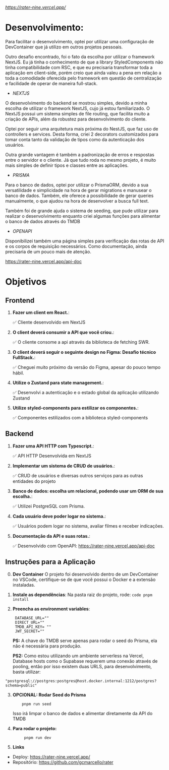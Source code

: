 *https://rater-nine.vercel.app/*

# Desenvolvimento:

Para facilitar o desenvolvimento, optei por utilizar uma configuração de DevContainer que já utilizo em outros projetos pessoais.

Outro desafio encontrado, foi o fato da escolha por utilizar o framework NextJS. Eu já tinha o conhecimento de que a library StyledComponents não tinha compatibilidade com RSC, e que eu precisaria transformar toda a aplicação em client-side, porém creio que ainda valeu a pena em relação a toda a comodidade oferecida pelo framework em questão de centralização e facilidade de operar de maneira full-stack.

- _NEXTJS_

O desenvolvimento do backend se mostrou simples, devido a minha escolha de utilizar o framework NextJS, cujo já estou familiarizado. O NextJS possui um sistema simples de file routing, que facilita muito a criação de APIs, além da robustez para desenvolvimento do cliente.

Optei por seguir uma arquitetura mais próxima do NestJS, que faz uso de controllers e services. Desta forma, criei 2 decorators customizados para tomar conta tanto da validação de tipos como da autenticação dos usuários.

Outra grande vantagem é também a padronização de erros e respostas entre o servidor e o cliente. Já que tudo roda no mesmo projeto, é muito mais simples de definir tipos e classes entre as aplicações.

- _PRISMA_

Para o banco de dados, optei por utilizar o PrismaORM, devido a sua versatilidade e simplicidade na hora de gerar migrations e manusear o banco de dados. Também, ele oferece a possibilidade de gerar queries manualmente, o que ajudou na hora de desenvolver a busca full text.

Também foi de grande ajuda o sistema de seeding, que pude utilizar para realizar o desenvolvimento enquanto criei algumas funções para alimentar o banco de dados através do TMDB

- _OPENAPI_

Disponibilizei também uma página simples para verificação das rotas de API e os corpos de requisição necessários. Como documentação, ainda precisaria de um pouco mais de atenção.

https://rater-nine.vercel.app/api-doc

# Objetivos

## Frontend

1. **Fazer um client em React.**:

   ✅ Cliente desenvolvido em NextJS

2. **O client deverá consumir a API que você criou.**:

   ✅ O cliente consome a api através da biblioteca de fetching SWR.

3. **O client deverá seguir o seguinte design no Figma: Desafio técnico FullStack.**:

   ✅ Cheguei muito próximo da versão do Figma, apesar do pouco tempo hábil.

4. **Utilize o Zustand para state management.**:

   ✅ Desenvolvi a autenticação e o estado global da aplicação utilizando Zustand

5. **Utilize styled-components para estilizar os componentes.**:

   ✅ Componentes estilizados com a biblioteca styled-components

## Backend

1. **Fazer uma API HTTP com Typescript.**:

   ✅ API HTTP Desenvolvida em NextJS

2. **Implementar um sistema de CRUD de usuários.**:

   ✅ CRUD de usuários e diversas outros serviços para as outras entidades do projeto

3. **Banco de dados: escolha um relacional, podendo usar um ORM de sua escolha.**:

   ✅ Utilizei PostgreSQL com Prisma.

4. **Cada usuário deve poder logar no sistema.**:

   ✅ Usuários podem logar no sistema, avaliar filmes e receber indicações.

5. **Documentação da API e suas rotas.**:

   ✅ Desenvolvido com OpenAPI: https://rater-nine.vercel.app/api-doc

## Instruções para a Aplicação

0. **Dev Container**
   O projeto foi desenvolvido dentro de um DevContainer no VSCode, certifique-se de que você possui o Docker e a extensão instaladas.

1. **Instale as dependências**:
   Na pasta raiz do projeto, rode:
   `code
        pnpm install
       `

2. **Preencha as environment variables**:

   ```env
    DATABASE_URL=""
    DIRECT_URL=""
    TMDB_API_KEY= ""
    JWT_SECRET=""
   ```

   **PS:** A chave do TMDB serve apenas para rodar o seed do Prisma, ela não é necessária para produção.

   **PS2:** Como estou utilizando um ambiente serverless na Vercel, Database hosts como o Supabase requerem uma conexão através de pooling, então por isso existem duas URLS, para desenvolvimento, basta utilizar:

`"postgresql://postgres:postgres@host.docker.internal:1212/postgres?schema=public"`

3. **OPCIONAL: Rodar Seed do Prisma**

   ```code
       pnpm run seed
   ```

   Isso irá limpar o banco de dados e alimentar diretamente da API do TMDB

4. **Para rodar o projeto:**

   ```code
        pnpm run dev
   ```

5. **Links**

- Deploy: https://rater-nine.vercel.app/
- Repositório: https://github.com/gcmarcello/rater
